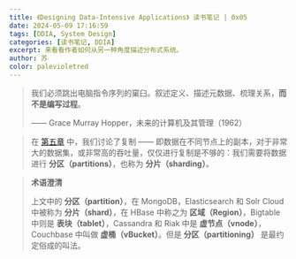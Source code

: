 ```yaml
---
title: 《Designing Data-Intensive Applications》 读书笔记 | 0x05
date: 2024-05-09 17:16:59
tags: [DDIA, System Design]
categories: [读书笔记, DDIA]
excerpt: 来看看作者如何从另一种角度描述分布式系统。
author: 苏
color: palevioletred
---
```


> 我们必须跳出电脑指令序列的窠臼。叙述定义、描述元数据、梳理关系，**而不是编写过程**。
>
> —— Grace Murray Hopper，未来的计算机及其管理（1962）

<!-- more -->

> 在 [第五章](https://vonng.gitbook.io/vonng/part-ii/ch5) 中，我们讨论了复制 —— 即数据在不同节点上的副本，对于非常大的数据集，或非常高的吞吐量，仅仅进行复制是不够的：我们需要将数据进行 **分区（partitions）**，也称为 **分片（sharding）**。

> **术语澄清**
>
> 上文中的 **分区（partition）**，在 MongoDB，Elasticsearch 和 Solr Cloud 中被称为 **分片（shard）**，在 HBase 中称之为 **区域（Region）**，Bigtable 中则是 **表块（tablet）**，Cassandra 和 Riak 中是 **虚节点（vnode）**，Couchbase 中叫做 **虚桶（vBucket）**。但是 **分区（partitioning）** 是最约定俗成的叫法。

